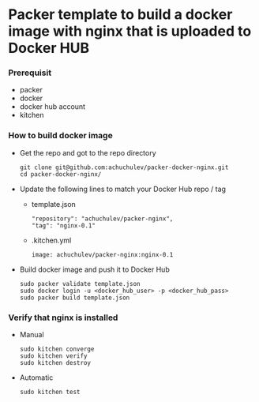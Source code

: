 # Packer template to build a docker image with nginx that is uploaded to Docker HUB

### Prerequisit

* packer
* docker
* docker hub account
* kitchen

### How to build docker image

* Get the repo and got to the repo directory
  
   ```
   git clone git@github.com:achuchulev/packer-docker-nginx.git
   cd packer-docker-nginx/
   ```

* Update the following lines to match your Docker Hub repo / tag

  * template.json 
   
    ```
    "repository": "achuchulev/packer-nginx",
    "tag": "nginx-0.1"
    ```

  * .kitchen.yml

    `image: achuchulev/packer-nginx:nginx-0.1`
    
  
* Build docker image and push it to Docker Hub
   
  ```
  sudo packer validate template.json
  sudo docker login -u <docker_hub_user> -p <docker_hub_pass>
  sudo packer build template.json
  ```

### Verify that nginx is installed

* Manual

  ```
  sudo kitchen converge
  sudo kitchen verify
  sudo kitchen destroy
  ```

* Automatic

  `sudo kitchen test`
